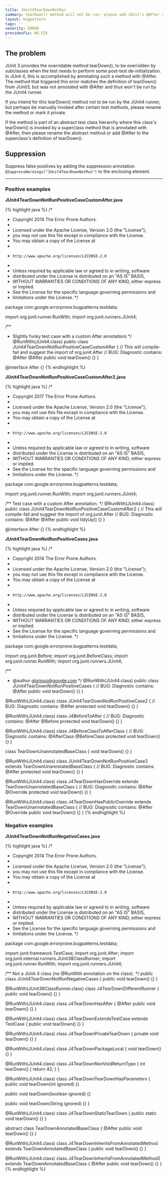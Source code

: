 ```yaml
---
title: JUnit4TearDownNotRun
summary: tearDown() method will not be run; please add JUnit's @After annotation
layout: bugpattern
tags: ''
severity: ERROR
providesFix: NO_FIX
---
```


<!--
*** AUTO-GENERATED, DO NOT MODIFY ***
To make changes, edit the @BugPattern annotation or the explanation in docs/bugpattern.
-->

## The problem
JUnit 3 provides the overridable method tearDown(), to be overridden by
subclasses when the test needs to perform some post-test de-initialization. In
JUnit 4, this is accomplished by annotating such a method with @After. The
method that triggered this error matches the definition of tearDown() from
JUnit3, but was not annotated with @After and thus won't be run by the JUnit4
runner.

If you intend for this tearDown() method not to be run by the JUnit4 runner, but
perhaps be manually invoked after certain test methods, please rename the method
or mark it private.

If the method is part of an abstract test class hierarchy where this class's
tearDown() is invoked by a superclass method that is annotated with @After, then
please rename the abstract method or add @After to the superclass's definition
of tearDown().

## Suppression
Suppress false positives by adding the suppression annotation `@SuppressWarnings("JUnit4TearDownNotRun")` to the enclosing element.

----------

### Positive examples
__JUnit4TearDownNotRunPositiveCaseCustomAfter.java__

{% highlight java %}
/*
 * Copyright 2014 The Error Prone Authors.
 *
 * Licensed under the Apache License, Version 2.0 (the "License");
 * you may not use this file except in compliance with the License.
 * You may obtain a copy of the License at
 *
 *     http://www.apache.org/licenses/LICENSE-2.0
 *
 * Unless required by applicable law or agreed to in writing, software
 * distributed under the License is distributed on an "AS IS" BASIS,
 * WITHOUT WARRANTIES OR CONDITIONS OF ANY KIND, either express or implied.
 * See the License for the specific language governing permissions and
 * limitations under the License.
 */

package com.google.errorprone.bugpatterns.testdata;

import org.junit.runner.RunWith;
import org.junit.runners.JUnit4;

/**
 * Slightly funky test case with a custom After annotation)
 */
@RunWith(JUnit4.class)
public class JUnit4TearDownNotRunPositiveCaseCustomAfter {
  // This will compile-fail and suggest the import of org.junit.After
  // BUG: Diagnostic contains: @After
  @After public void tearDown() {}
}

@interface After {}
{% endhighlight %}

__JUnit4TearDownNotRunPositiveCaseCustomAfter2.java__

{% highlight java %}
/*
 * Copyright 2017 The Error Prone Authors.
 *
 * Licensed under the Apache License, Version 2.0 (the "License");
 * you may not use this file except in compliance with the License.
 * You may obtain a copy of the License at
 *
 *     http://www.apache.org/licenses/LICENSE-2.0
 *
 * Unless required by applicable law or agreed to in writing, software
 * distributed under the License is distributed on an "AS IS" BASIS,
 * WITHOUT WARRANTIES OR CONDITIONS OF ANY KIND, either express or implied.
 * See the License for the specific language governing permissions and
 * limitations under the License.
 */

package com.google.errorprone.bugpatterns.testdata;

import org.junit.runner.RunWith;
import org.junit.runners.JUnit4;

/** Test case with a custom After annotation. */
@RunWith(JUnit4.class)
public class JUnit4TearDownNotRunPositiveCaseCustomAfter2 {
  // This will compile-fail and suggest the import of org.junit.After
  // BUG: Diagnostic contains: @After
  @After
  public void tidyUp() {}
}

@interface After {}
{% endhighlight %}

__JUnit4TearDownNotRunPositiveCases.java__

{% highlight java %}
/*
 * Copyright 2014 The Error Prone Authors.
 *
 * Licensed under the Apache License, Version 2.0 (the "License");
 * you may not use this file except in compliance with the License.
 * You may obtain a copy of the License at
 *
 *     http://www.apache.org/licenses/LICENSE-2.0
 *
 * Unless required by applicable law or agreed to in writing, software
 * distributed under the License is distributed on an "AS IS" BASIS,
 * WITHOUT WARRANTIES OR CONDITIONS OF ANY KIND, either express or implied.
 * See the License for the specific language governing permissions and
 * limitations under the License.
 */

package com.google.errorprone.bugpatterns.testdata;

import org.junit.Before;
import org.junit.BeforeClass;
import org.junit.runner.RunWith;
import org.junit.runners.JUnit4;

/**
 * @author glorioso@google.com
 */
@RunWith(JUnit4.class)
public class JUnit4TearDownNotRunPositiveCases {
  // BUG: Diagnostic contains: @After
  public void tearDown() {}
}

@RunWith(JUnit4.class)
class JUnit4TearDownNotRunPositiveCase2 {
  // BUG: Diagnostic contains: @After
  protected void tearDown() {}
}

@RunWith(JUnit4.class)
class J4BeforeToAfter {
  // BUG: Diagnostic contains: @After
  @Before protected void tearDown() {}
}

@RunWith(JUnit4.class)
class J4BeforeClassToAfterClass {
  // BUG: Diagnostic contains: @AfterClass
  @BeforeClass protected void tearDown() {}
}

class TearDownUnannotatedBaseClass {
  void tearDown() {}
}

@RunWith(JUnit4.class)
class JUnit4TearDownNotRunPositiveCase3 extends TearDownUnannotatedBaseClass {
  // BUG: Diagnostic contains: @After
  protected void tearDown() {}
}

@RunWith(JUnit4.class)
class J4TearDownHasOverride extends TearDownUnannotatedBaseClass {
  // BUG: Diagnostic contains: @After
  @Override protected void tearDown() {}
}

@RunWith(JUnit4.class)
class J4TearDownHasPublicOverride extends TearDownUnannotatedBaseClass {
  // BUG: Diagnostic contains: @After
  @Override public void tearDown() {}
}
{% endhighlight %}

### Negative examples
__JUnit4TearDownNotRunNegativeCases.java__

{% highlight java %}
/*
 * Copyright 2014 The Error Prone Authors.
 *
 * Licensed under the Apache License, Version 2.0 (the "License");
 * you may not use this file except in compliance with the License.
 * You may obtain a copy of the License at
 *
 *     http://www.apache.org/licenses/LICENSE-2.0
 *
 * Unless required by applicable law or agreed to in writing, software
 * distributed under the License is distributed on an "AS IS" BASIS,
 * WITHOUT WARRANTIES OR CONDITIONS OF ANY KIND, either express or implied.
 * See the License for the specific language governing permissions and
 * limitations under the License.
 */

package com.google.errorprone.bugpatterns.testdata;

import junit.framework.TestCase;
import org.junit.After;
import org.junit.internal.runners.JUnit38ClassRunner;
import org.junit.runner.RunWith;
import org.junit.runners.JUnit4;

/** Not a JUnit 4 class (no @RunWith annotation on the class). */
public class JUnit4TearDownNotRunNegativeCases {
  public void tearDown() {}
}

@RunWith(JUnit38ClassRunner.class)
class J4TearDownDifferentRunner {
  public void tearDown() {}
}

@RunWith(JUnit4.class)
class J4TearDownHasAfter {
  @After
  public void tearDown() {}
}

@RunWith(JUnit4.class)
class J4TearDownExtendsTestCase extends TestCase {
  public void tearDown() {}
}

@RunWith(JUnit4.class)
class J4TearDownPrivateTearDown {
  private void tearDown() {}
}

@RunWith(JUnit4.class)
class J4TearDownPackageLocal {
  void tearDown() {}
}

@RunWith(JUnit4.class)
class J4TearDownNonVoidReturnType {
  int tearDown() {
    return 42;
  }
}

@RunWith(JUnit4.class)
class J4TearDownTearDownHasParameters {
  public void tearDown(int ignored) {}

  public void tearDown(boolean ignored) {}

  public void tearDown(String ignored) {}
}

@RunWith(JUnit4.class)
class J4TearDownStaticTearDown {
  public static void tearDown() {}
}

abstract class TearDownAnnotatedBaseClass {
  @After
  public void tearDown() {}
}

@RunWith(JUnit4.class)
class J4TearDownInheritsFromAnnotatedMethod extends TearDownAnnotatedBaseClass {
  public void tearDown() {}
}

@RunWith(JUnit4.class)
class J4TearDownInheritsFromAnnotatedMethod2 extends TearDownAnnotatedBaseClass {
  @After
  public void tearDown() {}
}
{% endhighlight %}

